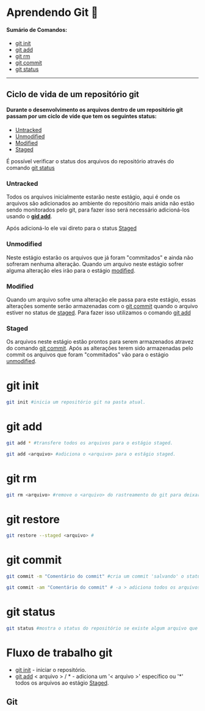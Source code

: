 # Aprendendo Git :squid:

#### Sumário de Comandos:

- [git init](#git-init)
- [git add](#git-add[)
- [git rm](#git-rm)
- [git commit](#git-commit)
- [git status](#git-status)

<hr>

## Ciclo de vida de um repositório git

#### Durante o desenvolvimento os arquivos dentro de um repositório git  passam por um ciclo de vide que tem os seguintes status:

- [Untracked](#untracked)
- [Unmodified](#unmodified)
- [Modified](#modified)
- [Staged](#staged)



É possível verificar o status dos arquivos do repositório através do comando [git status](#git-status)

### Untracked

Todos os arquivos inicialmente estarão neste estágio, aqui é onde os arquivos são adicionados ao ambiente do repositório mais anida não estão sendo monitorados pelo git, para fazer isso será necessário adicioná-los usando o **[gid add](#git-add)**.

Após adicioná-lo ele vai direto para o status [Staged](#staged)

### Unmodified

Neste estágio estarão os arquivos que já foram "commitados" e ainda não sofreram nenhuma alteração. Quando um arquivo neste estágio sofrer alguma alteração eles irão para o estágio [modified](#modified).

### Modified

Quando um arquivo sofre uma alteração ele passa para este estágio, essas alterações somente serão armazenadas com o [git commit](#git-commit) quando o arquivo estiver  no status de [staged](#staged). Para fazer isso utilizamos o comando [git add](#git-add)

### Staged

Os arquivos neste estágio estão prontos para serem armazenados atravez do comando [git commit](#git-commit). Após as alterações terem sido armazenadas pelo commit os arquivos que foram "commitados" vão para o estágio [unmodified](#unmodified).

# git init

```bash
git init #inicia um repositório git na pasta atual.
```

# git add

```bash
git add * #transfere todos os arquivos para o estágio staged.
```

```bash
git add <arquivo> #adiciona o <arquivo> para o estágio staged.
```

# git rm

```bash
git rm <arquivo> #remove o <arquivo> do rastreamento do git para deixar de gerenciar mudancas e incluir em commits.
```

# git restore

```bash
git restore --staged <arquivo> #
```

# git commit

```bash
git commit -m "Comentário do commit" #cria um commit 'salvando' o status do projeto. -m > especifica a mensagem, uma breve descrição das modificações, para fazer o commit é necessário que o arquivo ou os arquivos estejam no estágio staged, e para fazer isso é necessário usar o comando: git add <arquivo> ou git add *.

git commit -am "Comentário do commit" # -a > adiciona todos os arquivos ao commit, -m > especifica a mensagem, uma breve descrição das modificações, -am > torna mais rápido o commit pois já engloba o comando: gitt add -a.
```

# git status

```bash
git status #mostra o status do repositório se existe algum arquivo que não está sendo rastreado, arquivos modificados, deletados, mostra de maneira geral o status de todo o repositório.
```





# Fluxo de trabalho git

- [git init](#git-init) - iniciar o repositório.
- [git add](#git-add) < arquivo > / * - adiciona um '< arquivo >' específico ou '*' todos os arquivos ao estágio [Staged](#staged).

## Git
